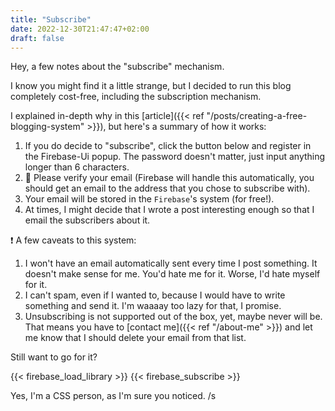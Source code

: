 ```yaml
---
title: "Subscribe"
date: 2022-12-30T21:47:47+02:00
draft: false
---
```


Hey, a few notes about the "subscribe" mechanism. 

I know you might find it a little strange, but I decided to run this blog completely cost-free, including the subscription mechanism. 

I explained in-depth why in this [article]({{< ref "/posts/creating-a-free-blogging-system" >}}), but here's a summary of how it works: 

1. If you do decide to "subscribe", click the button below and register in the Firebase-Ui popup. The password doesn't matter, just input anything longer than 6 characters. 
2. :email: Please verify your email (Firebase will handle this automatically, you should get an email to the address that you chose to subscribe with). 
3. Your email will be stored in the `Firebase`'s system (for free!).
4. At times, I might decide that I wrote a post interesting enough so that I email the subscribers about it.

:exclamation: A few caveats to this system: 

1. I won't have an email automatically sent every time I post something. It doesn't make sense for me. You'd hate me for it. Worse, I'd hate myself for it.
2. I can't spam, even if I wanted to, because I would have to write something and send it. I'm waaaay too lazy for that, I promise.
3. Unsubscribing is not supported out of the box, yet, maybe never will be. That means you have to [contact me]({{< ref "/about-me" >}}) and let me know that I should delete your email from that list. 

Still want to go for it? 

{{< firebase_load_library >}}
{{< firebase_subscribe >}}

Yes, I'm a CSS person, as I'm sure you noticed. /s
